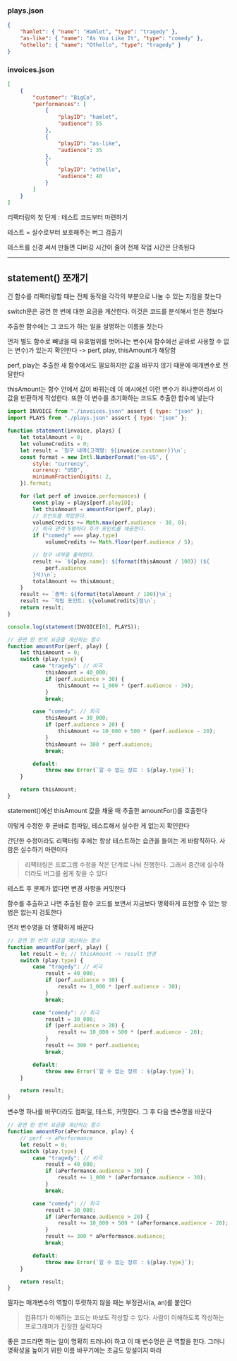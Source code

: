 ### plays.json

```json
{
    "hamlet": { "name": "Hamlet", "type": "tragedy" },
    "as-like": { "name": "As You Like It", "type": "comedy" },
    "othello": { "name": "Othello", "type": "tragedy" }
}
```

### invoices.json

```json
[
    {
        "customer": "BigCo",
        "performances": [
            {
                "playID": "hamlet",
                "audience": 55
            },
            {
                "playID": "as-like",
                "audience": 35
            },
            {
                "playID": "othello",
                "audience": 40
            }
        ]
    }
]
```

리팩터링의 첫 단계 : 테스트 코드부터 마련하기

테스트 = 실수로부터 보호해주는 버그 검출기

테스트를 신경 써서 만들면 디버깅 시간이 줄어 전체 작업 시간은 단축된다

---

## statement() 쪼개기

긴 함수를 리팩터링할 때는 전체 동작을 각각의 부분으로 나눌 수 있는 지점을 찾는다

switch문은 공연 한 번에 대한 요금을 계산한다. 이것은 코드를 분석해서 얻은 정보다

추출한 함수에는 그 코드가 하는 일을 설명하는 이름을 짓는다

먼저 별도 함수로 빼냈을 때 유효범위를 벗어나는 변수(새 함수에선 곧바로 사용할 수 없는 변수)가 있는지 확인한다 -> perf, play, thisAmount가 해당함

perf, play는 추출한 새 함수에서도 필요하지만 값을 바꾸지 않기 때문에 매개변수로 전달한다

thisAmount는 함수 안에서 값이 바뀌는데 이 예시에선 이런 변수가 하나뿐이라서 이 값을 반환하게 작성한다. 또한 이 변수를 초기화하는 코드도 추출한 함수에 넣는다

```javascript
import INVOICE from "./invoices.json" assert { type: "json" };
import PLAYS from "./plays.json" assert { type: "json" };

function statement(invoice, plays) {
    let totalAmount = 0;
    let volumeCredits = 0;
    let result = `청구 내역(고객명: ${invoice.customer})\n`;
    const format = new Intl.NumberFormat("en-US", {
        style: "currency",
        currency: "USD",
        minimumFractionDigits: 2,
    }).format;

    for (let perf of invoice.performances) {
        const play = plays[perf.playID];
        let thisAmount = amountFor(perf, play);
        // 포인트를 적립한다.
        volumeCredits += Math.max(perf.audience - 30, 0);
        // 희극 관객 5명마다 추가 포인트를 제공한다.
        if ("comedy" === play.type)
            volumeCredits += Math.floor(perf.audience / 5);

        // 청구 내역을 출력한다.
        result += `${play.name}: ${format(thisAmount / 100)} (${
            perf.audience
        }석)\n`;
        totalAmount += thisAmount;
    }
    result += `총액: ${format(totalAmount / 100)}\n`;
    result += `적립 포인트: ${volumeCredits}점\n`;
    return result;
}

console.log(statement(INVOICE[0], PLAYS));

// 공연 한 번의 요금을 계산하는 함수
function amountFor(perf, play) {
    let thisAmount = 0;
    switch (play.type) {
        case "tragedy": // 비극
            thisAmount = 40_000;
            if (perf.audience > 30) {
                thisAmount += 1_000 * (perf.audience - 30);
            }
            break;

        case "comedy": // 희극
            thisAmount = 30_000;
            if (perf.audience > 20) {
                thisAmount += 10_000 + 500 * (perf.audience - 20);
            }
            thisAmount += 300 * perf.audience;
            break;

        default:
            throw new Error(`알 수 없는 장르 : ${play.type}`);
    }

    return thisAmount;
}
```

statement()에선 thisAmount 값을 채울 때 추출한 amountFor()를 호출한다

이렇게 수정한 후 곧바로 컴파일, 테스트해서 실수한 게 없는지 확인한다

간단한 수정이라도 리팩터링 후에는 항상 테스트하는 습관을 들이는 게 바람직하다. 사람은 실수하기 마련이다

> 리팩터링은 프로그램 수정을 작은 단계로 나눠 진행한다. 그래서 중간에 실수하더라도 버그를 쉽게 찾을 수 있다

테스트 후 문제가 없다면 변경 사항을 커밋한다

함수를 추출하고 나면 추출된 함수 코드를 보면서 지금보다 명확하게 표현할 수 있는 방법은 없는지 검토한다

먼저 변수명을 더 명확하게 바꾼다

```javascript
// 공연 한 번의 요금을 계산하는 함수
function amountFor(perf, play) {
    let result = 0; // thisAmount -> result 변경
    switch (play.type) {
        case "tragedy": // 비극
            result = 40_000;
            if (perf.audience > 30) {
                result += 1_000 * (perf.audience - 30);
            }
            break;

        case "comedy": // 희극
            result = 30_000;
            if (perf.audience > 20) {
                result += 10_000 + 500 * (perf.audience - 20);
            }
            result += 300 * perf.audience;
            break;

        default:
            throw new Error(`알 수 없는 장르 : ${play.type}`);
    }

    return result;
}
```

변수명 하나를 바꾸더라도 컴파일, 테스트, 커밋한다. 그 후 다음 변수명을 바꾼다

```javascript
// 공연 한 번의 요금을 계산하는 함수
function amountFor(aPerformance, play) {
    // perf -> aPerformance
    let result = 0;
    switch (play.type) {
        case "tragedy": // 비극
            result = 40_000;
            if (aPerformance.audience > 30) {
                result += 1_000 * (aPerformance.audience - 30);
            }
            break;

        case "comedy": // 희극
            result = 30_000;
            if (aPerformance.audience > 20) {
                result += 10_000 + 500 * (aPerformance.audience - 20);
            }
            result += 300 * aPerformance.audience;
            break;

        default:
            throw new Error(`알 수 없는 장르 : ${play.type}`);
    }

    return result;
}
```

필자는 매개변수의 역할이 뚜렷하지 않을 때는 부정관사(a, an)를 붙인다

> 컴퓨터가 이해하는 코드는 바보도 작성할 수 있다. 사람이 이해하도록 작성하는 프로그래머가 진정한 실력자다

좋은 코드라면 하는 일이 명확히 드러나야 하고 이 때 변수명은 큰 역할을 한다. 그러니 명확성을 높이기 위한 이름 바꾸기에는 조금도 망설이지 마라
